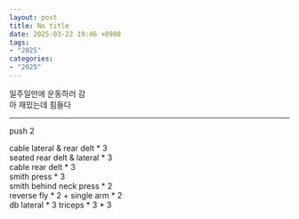 ```yaml
---
layout: post
title: No title
date: 2025-03-22 19:46 +0900
tags:
- "2025"
categories:
- "2025"
---
```

일주일만에 운동하러 감  
아 재밌는데 힘들다  

---
push 2

cable lateral & rear delt * 3  
seated rear delt & lateral * 3  
cable rear delt * 3  
smith press * 3  
smith behind neck press * 2  
reverse fly * 2 + single arm * 2  
db lateral * 3
triceps * 3 * 3